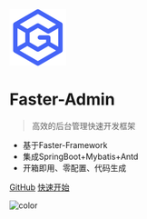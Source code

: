 ![logo](_media/icon.png)

# Faster-Admin

> 高效的后台管理快速开发框架

- 基于Faster-Framework
- 集成SpringBoot+Mybatis+Antd
- 开箱即用、零配置、代码生成

[GitHub](https://github.com/faster-framework/faster-framework-admin-api)
[快速开始](/入门/)

![color](#f7f9ff)